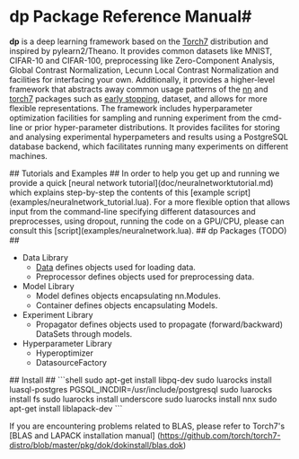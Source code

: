 # dp Package Reference Manual#

__dp__ is a deep learning framework based on the [Torch7](http://torch.ch) distribution and 
inspired by pylearn2/Theano. It provides common datasets like MNIST, CIFAR-10 and CIFAR-100, 
preprocessing like Zero-Component Analysis, Global Contrast Normalization, Lecunn Local Contrast Normalization  and 
facilities for interfacing your own. Additionally, it provides a higher-level framework that 
abstracts away common usage patterns of the [nn](https://github.com/torch/nn/blob/master/README.md) 
and [torch7](https://github.com/torch/torch7/blob/master/README.md) packages such as [early stopping](http://en.wikipedia.org/wiki/Early_stopping), dataset, and allows for more
flexible representations. The framework includes hyperparameter optimization facilities for 
sampling and running experiment from the cmd-line or prior hyper-parameter distributions.
It provides facilites for storing and analysing experimental hyperpameters and results using
a PostgreSQL database backend, which facilitates running many experiments on different machines. 

<a name="dp.tutorials"/>
## Tutorials and Examples ##
In order to help you get up and running we provide a quick [neural network tutorial](doc/neuralnetworktutorial.md) which explains step-by-step the contents of this [example script](examples/neuralnetwork_tutorial.lua). For a more flexible option that allows input from the command-line specifying different datasources and preprocesses, using dropout, running the code on a GPU/CPU, please can consult this [script](examples/neuralnetwork.lua). 

<a name="dp.packages"/>
## dp Packages (TODO) ##
	
  * Data Library
    * [Data](doc/data.md) defines objects used for loading data.
    * Preprocessor defines objects used for preprocessing data.
  * Model Library
    * Model defines objects encapsulating nn.Modules.
    * Container defines objects encapsulating Models.
  * Experiment Library
    * Propagator defines objects used to propagate (forward/backward) DataSets through models.
  * Hyperparameter Library
    * Hyperoptimizer
    * DatasourceFactory


<a name="dp.install"/>
## Install ##
```shell
sudo apt-get install libpq-dev
sudo luarocks install luasql-postgres PGSQL_INCDIR=/usr/include/postgresql
sudo luarocks install fs
sudo luarocks install underscore
sudo luarocks install nnx
sudo apt-get install liblapack-dev
```

If you are encountering problems related to BLAS, please refer to Torch7's [BLAS and LAPACK installation manual] (https://github.com/torch/torch7-distro/blob/master/pkg/dok/dokinstall/blas.dok)